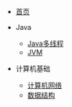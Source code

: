 * [首页](/)

* Java

  * [Java多线程](sunsas/Java多线程)
  * [JVM](sunsas/JVM)

* 计算机基础

  * [计算机网络](sunsas/计算机网络)
  * [数据结构](sunsas/数据结构)